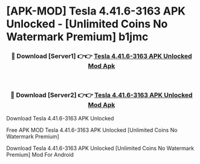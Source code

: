 # [APK-MOD] Tesla 4.41.6-3163 APK Unlocked - [Unlimited Coins No Watermark Premium] b1jmc



<div align="center">
<h3>🔴 Download [Server1] 👉👉 <a href="https://momento.my/?title=Tesla_4.41.6-3163_APK_Unlocked">Tesla 4.41.6-3163 APK Unlocked Mod Apk</a></h3><br>

<h3>🔴 Download [Server2] 👉👉 <a href="https://momento.my/?title=Tesla_4.41.6-3163_APK_Unlocked">Tesla 4.41.6-3163 APK Unlocked Mod Apk</a></h3>
</div>



Download Tesla 4.41.6-3163 APK Unlocked 

Free APK MOD Tesla 4.41.6-3163 APK Unlocked [Unlimited Coins No Watermark Premium]

Download Tesla 4.41.6-3163 APK Unlocked [Unlimited Coins No Watermark Premium] Mod For Android
